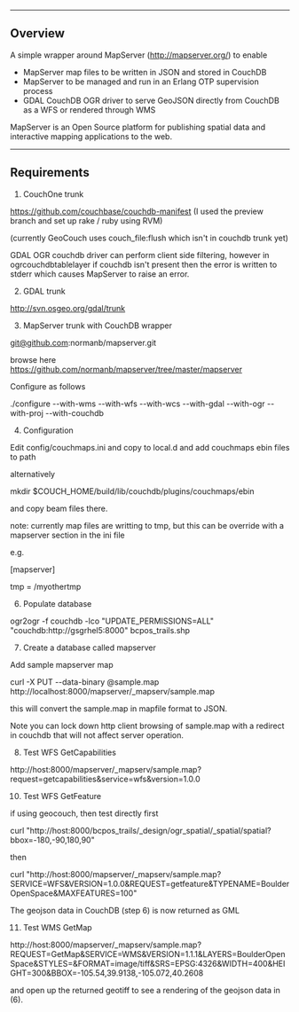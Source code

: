---------
Overview
---------

A simple wrapper around MapServer (http://mapserver.org/) to enable

   * MapServer map files to be written in JSON and stored in CouchDB
   * MapServer to be managed and run in an Erlang OTP supervision process
   * GDAL CouchDB OGR driver to serve GeoJSON directly from CouchDB as a WFS or rendered through WMS

MapServer is an Open Source platform for publishing spatial data and interactive mapping applications to the web.

------------
Requirements
-------------

1) CouchOne trunk

https://github.com/couchbase/couchdb-manifest (I used the preview branch and set up rake / ruby using RVM)

(currently GeoCouch uses couch_file:flush which isn't in couchdb trunk yet)

GDAL OGR couchdb driver can perform client side filtering, however in ogrcouchdbtablelayer if couchdb isn't present then the error is written to stderr which causes MapServer to raise an error.

2) GDAL trunk

http://svn.osgeo.org/gdal/trunk

3) MapServer trunk with CouchDB wrapper

git@github.com:normanb/mapserver.git

browse here https://github.com/normanb/mapserver/tree/master/mapserver

Configure as follows

./configure --with-wms --with-wfs --with-wcs --with-gdal --with-ogr --with-proj --with-couchdb


4)  Configuration

Edit config/couchmaps.ini  and copy to local.d and add couchmaps ebin files to path

alternatively

mkdir $COUCH_HOME/build/lib/couchdb/plugins/couchmaps/ebin

and copy beam files there.


note: currently map files are writting to tmp, but this can be override with a mapserver section in the ini file 

e.g.

[mapserver]

tmp = /myothertmp


6) Populate database

ogr2ogr -f couchdb -lco "UPDATE_PERMISSIONS=ALL" "couchdb:http://gsgrhel5:8000" bcpos_trails.shp 

7) Create a database called mapserver 

Add sample mapserver map

 curl -X PUT --data-binary @sample.map http://localhost:8000/mapserver/_mapserv/sample.map
 
this will convert the sample.map in mapfile format to JSON.

Note you can lock down http client browsing of sample.map with a redirect in couchdb that will not affect server operation.

8) Test WFS GetCapabilities

http://host:8000/mapserver/_mapserv/sample.map?request=getcapabilities&service=wfs&version=1.0.0

10) Test WFS GetFeature

if using geocouch, then test directly first

curl "http://host:8000/bcpos_trails/_design/ogr_spatial/_spatial/spatial?bbox=-180,-90,180,90"

then 

curl "http://host:8000/mapserver/_mapserv/sample.map?SERVICE=WFS&VERSION=1.0.0&REQUEST=getfeature&TYPENAME=BoulderOpenSpace&MAXFEATURES=100"

The geojson data in CouchDB (step 6) is now returned as GML

11) Test WMS GetMap

http://host:8000/mapserver/_mapserv/sample.map?REQUEST=GetMap&SERVICE=WMS&VERSION=1.1.1&LAYERS=BoulderOpenSpace&STYLES=&FORMAT=image/tiff&SRS=EPSG:4326&WIDTH=400&HEIGHT=300&BBOX=-105.54,39.9138,-105.072,40.2608

and open up the returned geotiff to see a rendering of the geojson data in (6).




